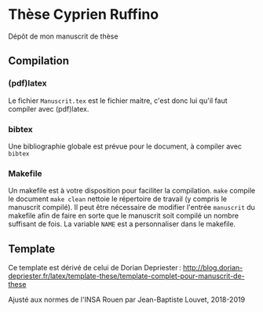 # Thèse Cyprien Ruffino
Dépôt de mon manuscrit de thèse

## Compilation
### (pdf)latex
Le fichier `Manuscrit.tex` est le fichier maitre, c'est donc lui qu'il faut compiler avec (pdf)latex. 

### bibtex
Une bibliographie globale est prévue pour le document, à compiler avec `bibtex`

### Makefile
Un makefile est à votre disposition pour faciliter la compilation.
`make` compile le document `make clean` nettoie le répertoire de travail (y compris le manuscrit compilé).
Il peut être nécessaire de modifier l'entrée `manuscrit` du makefile afin de faire en sorte que le manuscrit soit compilé un nombre suffisant de fois.
La variable `NAME` est a personnaliser dans le makefile.

## Template
Ce template est dérivé de celui de Dorian Depriester : http://blog.dorian-depriester.fr/latex/template-these/template-complet-pour-manuscrit-de-these

Ajusté aux normes de l'INSA Rouen par Jean-Baptiste Louvet, 2018-2019
